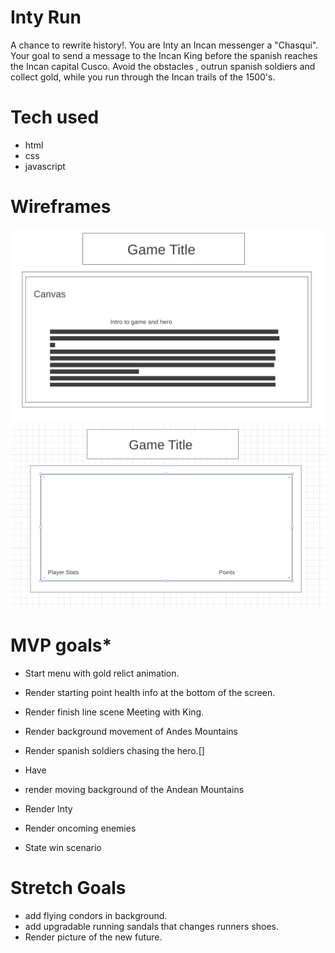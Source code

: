 # Inty  Run
A chance to rewrite history!. You are Inty an Incan messenger a "Chasqui". Your goal to send a message to the Incan King before the spanish reaches the Incan capital Cusco. Avoid the obstacles , outrun spanish soldiers and collect gold, while you run through the Incan trails of  the 1500's.

# Tech used


* html
* css
* javascript



# Wireframes

![Wirefrime 1](./frame1.png)
![Wirefrime 2](./frame2.png)


# MVP goals*

* Start menu with gold relict animation.
* Render starting point health info at the bottom of the screen.
* Render finish line scene Meeting with King.
* Render background movement of Andes Mountains
* Render spanish soldiers chasing the hero.[]
* Have
* render moving background of the Andean Mountains

* Render Inty 
* Render oncoming enemies
* State win scenario




# Stretch Goals
* add flying condors in background.
* add upgradable running sandals that changes runners shoes.
* Render picture of the new future.

